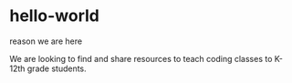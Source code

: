 # hello-world
reason we are here 

We are looking to find and share resources to teach coding classes to K-12th grade students. 
